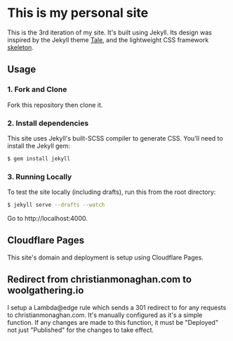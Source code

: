 # This is my personal site

This is the 3rd iteration of my site. It's built using Jekyll. Its design was inspired by the Jekyll theme [Tale](https://github.com/chesterhow/tale), and the lightweight CSS framework [skeleton](http://getskeleton.com/).


## Usage
### 1. Fork and Clone
Fork this repository then clone it.

### 2. Install dependencies
This site uses Jekyll's built-SCSS compiler to generate CSS. You'll need to install the Jekyll gem:

```bash
$ gem install jekyll
```

### 3. Running Locally
To test the site locally (including drafts), run this from the root directory:

```bash
$ jekyll serve --drafts --watch
```

Go to http://localhost:4000.


## Cloudflare Pages

This site's domain and deployment is setup using Cloudflare Pages.

## Redirect from christianmonaghan.com to woolgathering.io

I setup a Lambda@edge rule which sends a 301 redirect to for any requests to christianmonaghan.com. It's manually configured as it's a simple function. If any changes are made to this function, it must be "Deployed" not just "Published" for the changes to take effect.
